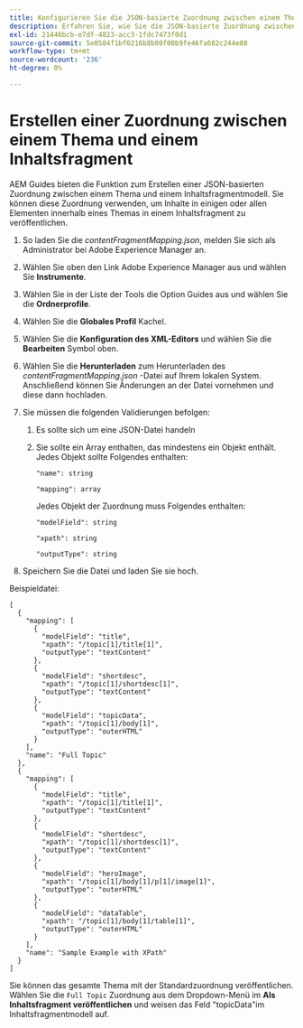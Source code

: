 ```yaml
---
title: Konfigurieren Sie die JSON-basierte Zuordnung zwischen einem Thema und einem Inhaltsfragmentmodell.
description: Erfahren Sie, wie Sie die JSON-basierte Zuordnung zwischen einem Thema und einem Inhaltsfragmentmodell konfigurieren.
exl-id: 21446bcb-e7df-4823-acc3-1fdc7473f0d1
source-git-commit: 5e0584f1bf0216b8b00f00b9fe46fa682c244e08
workflow-type: tm+mt
source-wordcount: '236'
ht-degree: 0%

---
```


# Erstellen einer Zuordnung zwischen einem Thema und einem Inhaltsfragment

AEM Guides bieten die Funktion zum Erstellen einer JSON-basierten Zuordnung zwischen einem Thema und einem Inhaltsfragmentmodell. Sie können diese Zuordnung verwenden, um Inhalte in einigen oder allen Elementen innerhalb eines Themas in einem Inhaltsfragment zu veröffentlichen.

1. So laden Sie die *contentFragmentMapping.json*, melden Sie sich als Administrator bei Adobe Experience Manager an.
1. Wählen Sie oben den Link Adobe Experience Manager aus und wählen Sie **Instrumente**.
1. Wählen Sie in der Liste der Tools die Option Guides aus und wählen Sie die **Ordnerprofile**.
1. Wählen Sie die **Globales Profil** Kachel.
1. Wählen Sie die **Konfiguration des XML-Editors** und wählen Sie die **Bearbeiten** Symbol oben.
1. Wählen Sie die **Herunterladen** zum Herunterladen des *contentFragmentMapping.json*  -Datei auf Ihrem lokalen System. Anschließend können Sie Änderungen an der Datei vornehmen und diese dann hochladen.

1. Sie müssen die folgenden Validierungen befolgen:

   1. Es sollte sich um eine JSON-Datei handeln
   2. Sie sollte ein Array enthalten, das mindestens ein Objekt enthält. Jedes Objekt sollte Folgendes enthalten:


      `"name": string `

      `"mapping": array`

      Jedes Objekt der Zuordnung muss Folgendes enthalten:

      `"modelField": string`

      `"xpath": string`

      `"outputType": string`
1. Speichern Sie die Datei und laden Sie sie hoch.

Beispieldatei:

```
[
  {
    "mapping": [
      {
        "modelField": "title",
        "xpath": "/topic[1]/title[1]",
        "outputType": "textContent"
      },
      {
        "modelField": "shortdesc",
        "xpath": "/topic[1]/shortdesc[1]",
        "outputType": "textContent"
      },
      {
        "modelField": "topicData",
        "xpath": "/topic[1]/body[1]",
        "outputType": "outerHTML"
      }
    ],
    "name": "Full Topic"
  },
  {
    "mapping": [
      {
        "modelField": "title",
        "xpath": "/topic[1]/title[1]",
        "outputType": "textContent"
      },
      {
        "modelField": "shortdesc",
        "xpath": "/topic[1]/shortdesc[1]",
        "outputType": "textContent"
      },
      {
        "modelField": "heroImage",
        "xpath": "/topic[1]/body[1]/p[1]/image[1]",
        "outputType": "outerHTML"
      },
      {
        "modelField": "dataTable",
        "xpath": "/topic[1]/body[1]/table[1]",
        "outputType": "outerHTML"
      }
    ],
    "name": "Sample Example with XPath"
  }
]
```

Sie können das gesamte Thema mit der Standardzuordnung veröffentlichen. Wählen Sie die `Full Topic` Zuordnung aus dem Dropdown-Menü im **Als Inhaltsfragment veröffentlichen** und weisen das Feld &quot;topicData&quot;im Inhaltsfragmentmodell auf.
